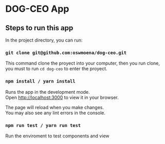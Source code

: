 # DOG-CEO App

## Steps to run this app

In the project directory, you can run:

### `git clone git@github.com:oswmoena/dog-ceo.git`

This command clone the proyect into your computer, then you run clone, you must to run `cd dog-ceo` to enter the proyect.

### `npm install / yarn install`

Runs the app in the development mode.\
Open [http://localhost:3000](http://localhost:3000) to view it in your browser.

The page will reload when you make changes.\
You may also see any lint errors in the console.

### `npm run test / yarn run test`
Run the enviroment to test components and view 